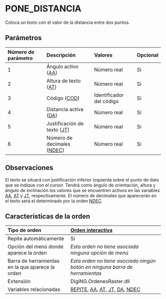 # PONE\_DISTANCIA

Coloca un texto con el valor de la distancia entre dos puntos.

## Parámetros

| Número de parámetro | Descripción | Valores | Opcional |
| :--- | :--- | :--- | :--- |
| 1 | Ángulo activo \([AA](/digi3d-net/referencia/digi3d.net/ventana-de-dibujo/ordenes/p/AA.html)\) | Número real | Si |
| 2 | Altura de texto \([AT](/digi3d-net/referencia/digi3d.net/ventana-de-dibujo/ordenes/p/AT.html)\) | Número real | Si |
| 3 | Código \([COD](/digi3d-net/referencia/digi3d.net/ventana-de-dibujo/ordenes/p/COD.html)\) | Identificador del código | Si |
| 4 | Distancia activa \([DA](/digi3d-net/referencia/digi3d.net/ventana-de-dibujo/ordenes/p/DA.html)\) | Número real | Si |
| 5 | Justificación de texto \([JT](/digi3d-net/referencia/digi3d.net/ventana-de-dibujo/ordenes/p/JT.html)\) | Número real | Si |
| 6 | Número de decimales \([NDEC](/digi3d-net/referencia/digi3d.net/ventana-de-dibujo/ordenes/p/NDEC.html)\) | Número real | Si |

## Observaciones

El texto se situará con justificación inferior izquierda sobre el punto de dato que se indique con el cursor. Tendrá como ángulo de orientación, altura y ángulo de inclinación los valores que se encuentren activos en las variables [AA](/digi3d-net/referencia/digi3d.net/ventana-de-dibujo/ordenes/p/AA.html), [AT](/digi3d-net/referencia/digi3d.net/ventana-de-dibujo/ordenes/p/AT.html) y [JT](/digi3d-net/referencia/digi3d.net/ventana-de-dibujo/ordenes/p/JT.html), respectivamente. El número de decimales que aparecerán en el texto será el determinado por la orden [NDEC](/digi3d-net/referencia/digi3d.net/ventana-de-dibujo/ordenes/p/NDEC.html).

## Características de la orden

| Tipo de orden | [Orden interactiva](pone-distancia.md) |
| :--- | :--- |
| Repite automáticamente | Si |
| Opción del menú donde aparece la orden | _Esta orden no tiene asociada ninguna opción de menú_ |
| Barra de herramientas en la que aparece la orden | _Esta orden no tiene asociado ningún botón en ninguna barra de herramientas_ |
| Extensión | DigiNG.OrdenesRaster.dll |
| Variables relacionadas | [REPITE](/digi3d-net/referencia/digi3d.net/ventana-de-dibujo/ordenes/p/REPITE.html), [AA](/digi3d-net/referencia/digi3d.net/ventana-de-dibujo/ordenes/p/AA.html), [AT](/digi3d-net/referencia/digi3d.net/ventana-de-dibujo/ordenes/p/AT.html), [JT](/digi3d-net/referencia/digi3d.net/ventana-de-dibujo/ordenes/p/JT.html), [DA](/digi3d-net/referencia/digi3d.net/ventana-de-dibujo/ordenes/p/DA.html), [NDEC](/digi3d-net/referencia/digi3d.net/ventana-de-dibujo/ordenes/p/NDEC.html) |

